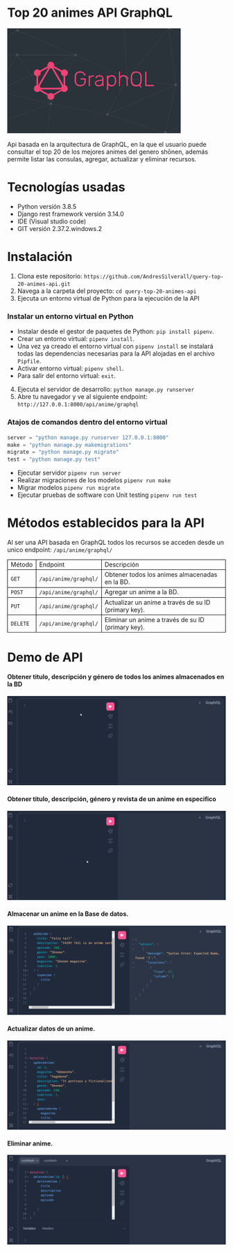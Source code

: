 # Top 20 animes API GraphQL

<img src="assets/logo.png" alt="logo.png" width="400">

Api basada en la arquitectura de GraphQL, en la que el usuario puede consultar el top 20 de los mejores animes del genero shōnen, además permite listar las consulas, agregar, actualizar y eliminar recursos.


# Tecnologías usadas

- Python versión 3.8.5
- Django rest framework versión 3.14.0
- IDE (Visual studio code)
- GIT versión 2.37.2.windows.2


# Instalación

1. Clona este repositorio: `https://github.com/AndresSilverall/query-top-20-animes-api.git`
2. Navega a la carpeta del proyecto: `cd query-top-20-animes-api`
3. Ejecuta un entorno virtual de Python para la ejecución de la API


### Instalar un entorno virtual en Python 

- Instalar desde el gestor de paquetes de Python: `pip install pipenv`.
- Crear un entorno virtual: `pipenv install`.
- Una vez ya creado el entorno virtual con `pipenv install` se instalará todas las dependencias necesarias para la API alojadas en el archivo `Pipfile`.
- Activar entorno virtual: `pipenv shell`.
- Para salir del entorno virtual: `exit`.


4. Ejecuta el servidor de desarrollo: `python manage.py runserver`
5. Abre tu navegador y ve al siguiente endpoint: `http://127.0.0.1:8000/api/anime/graphql`


### Atajos de comandos dentro del entorno virtual

```python
server = "python manage.py runserver 127.0.0.1:8000"
make = "python manage.py makemigrations"
migrate = "python manage.py migrate"
test = "python manage.py test"

```

- Ejecutar servidor `pipenv run server`
- Realizar migraciones de los modelos `pipenv run make`
- Migrar modelos `pipenv run migrate`
- Ejecutar pruebas de software con Unit testing `pipenv run test`


# Métodos establecidos para la API

Al ser una API basada en GraphQL todos los recursos se acceden desde un unico endpoint: `/api/anime/graphql/`

<table style="border-collapse: collapse; width: 100%;">
    <tr>
      <td style="border: 1px solid black;">Método</td>
      <td style="border: 1px solid black;">Endpoint</td>
      <td style="border: 1px solid black;">Descripción </td>
    </tr>
    <tr>
      <td style="border: 1px solid black;"><code>GET</code></td>
      <td style="border: 1px solid black;"><code>/api/anime/graphql/</code></td>
      <td style="border: 1px solid black;">Obtener todos los animes almacenadas en la BD.</td>
    </tr>
    <tr>
      <td style="border: 1px solid black;"><code>POST</code></td>
      <td style="border: 1px solid black;"><code>/api/anime/graphql/</code></td>
      <td style="border: 1px solid black;">Agregar un anime a la BD.</td>
    </tr>
    <tr>
      <td style="border: 1px solid black;"><code>PUT</code></td>
      <td style="border: 1px solid black;"><code>/api/anime/graphql/</code></td>
      <td style="border: 1px solid black;">Actualizar un anime a través de su ID (primary key).</td>
    </tr>
    <tr>
      <td style="border: 1px solid black;"><code>DELETE</code></td>
      <td style="border: 1px solid black;"><code>/api/anime/graphql/</code></td>
      <td style="border: 1px solid black;">Eliminar un anime a través de su ID (primary key).</td>
    </tr>
    <tr>
</table>

# Demo de API

#### Obtener titulo, descripción y género de todos los animes almacenados en la BD

![get_animes](assets/get_animes.gif)


#### Obtener titulo, descripción, género y revista de un anime en especifico

![get_anime_detail](assets/get_anime_detail.gif)


#### Almacenar un anime en la Base de datos.

![add_anime](assets/add_anime.gif)


#### Actualizar datos de un anime.

![update_anime](assets/update_anime.gif)


#### Eliminar anime.

![delete_anime](assets/delete_anime.gif)